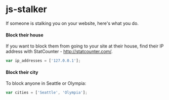 js-stalker
==========
If someone is stalking you on your website, here's what you do.

#### Block their house ####
If you want to block them from going to your site at their house, find their IP address with
StatCounter - http://statcounter.com/.

```javascript
var ip_addresses = ['127.0.0.1'];
```

#### Block their city ####
To block anyone in Seattle or Olympia:
```javascript
var cities = ['Seattle', 'Olympia'];
```
